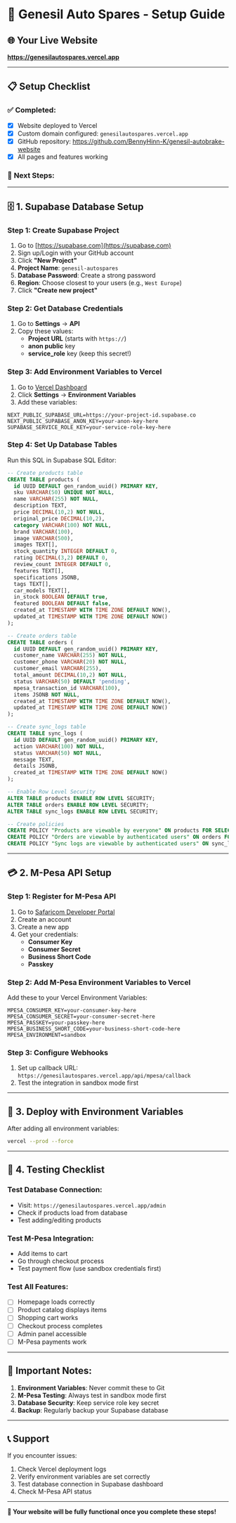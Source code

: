 # 🚀 Genesil Auto Spares - Setup Guide

## 🌐 **Your Live Website**
**https://genesilautospares.vercel.app**

---

## 📋 **Setup Checklist**

### ✅ **Completed:**
- [x] Website deployed to Vercel
- [x] Custom domain configured: `genesilautospares.vercel.app`
- [x] GitHub repository: https://github.com/BennyHinn-K/genesil-autobrake-website
- [x] All pages and features working

### 🔧 **Next Steps:**

---

## 🗄️ **1. Supabase Database Setup**

### **Step 1: Create Supabase Project**
1. Go to [https://supabase.com](https://supabase.com)
2. Sign up/Login with your GitHub account
3. Click **"New Project"**
4. **Project Name**: `genesil-autospares`
5. **Database Password**: Create a strong password
6. **Region**: Choose closest to your users (e.g., `West Europe`)
7. Click **"Create new project"**

### **Step 2: Get Database Credentials**
1. Go to **Settings** → **API**
2. Copy these values:
   - **Project URL** (starts with `https://`)
   - **anon public** key
   - **service_role** key (keep this secret!)

### **Step 3: Add Environment Variables to Vercel**
1. Go to [Vercel Dashboard](https://vercel.com/bennyhinns-projects-612c30e3/genesilautobrakewebsite21)
2. Click **Settings** → **Environment Variables**
3. Add these variables:

```
NEXT_PUBLIC_SUPABASE_URL=https://your-project-id.supabase.co
NEXT_PUBLIC_SUPABASE_ANON_KEY=your-anon-key-here
SUPABASE_SERVICE_ROLE_KEY=your-service-role-key-here
```

### **Step 4: Set Up Database Tables**
Run this SQL in Supabase SQL Editor:

```sql
-- Create products table
CREATE TABLE products (
  id UUID DEFAULT gen_random_uuid() PRIMARY KEY,
  sku VARCHAR(50) UNIQUE NOT NULL,
  name VARCHAR(255) NOT NULL,
  description TEXT,
  price DECIMAL(10,2) NOT NULL,
  original_price DECIMAL(10,2),
  category VARCHAR(100) NOT NULL,
  brand VARCHAR(100),
  image VARCHAR(500),
  images TEXT[],
  stock_quantity INTEGER DEFAULT 0,
  rating DECIMAL(3,2) DEFAULT 0,
  review_count INTEGER DEFAULT 0,
  features TEXT[],
  specifications JSONB,
  tags TEXT[],
  car_models TEXT[],
  in_stock BOOLEAN DEFAULT true,
  featured BOOLEAN DEFAULT false,
  created_at TIMESTAMP WITH TIME ZONE DEFAULT NOW(),
  updated_at TIMESTAMP WITH TIME ZONE DEFAULT NOW()
);

-- Create orders table
CREATE TABLE orders (
  id UUID DEFAULT gen_random_uuid() PRIMARY KEY,
  customer_name VARCHAR(255) NOT NULL,
  customer_phone VARCHAR(20) NOT NULL,
  customer_email VARCHAR(255),
  total_amount DECIMAL(10,2) NOT NULL,
  status VARCHAR(50) DEFAULT 'pending',
  mpesa_transaction_id VARCHAR(100),
  items JSONB NOT NULL,
  created_at TIMESTAMP WITH TIME ZONE DEFAULT NOW(),
  updated_at TIMESTAMP WITH TIME ZONE DEFAULT NOW()
);

-- Create sync_logs table
CREATE TABLE sync_logs (
  id UUID DEFAULT gen_random_uuid() PRIMARY KEY,
  action VARCHAR(100) NOT NULL,
  status VARCHAR(50) NOT NULL,
  message TEXT,
  details JSONB,
  created_at TIMESTAMP WITH TIME ZONE DEFAULT NOW()
);

-- Enable Row Level Security
ALTER TABLE products ENABLE ROW LEVEL SECURITY;
ALTER TABLE orders ENABLE ROW LEVEL SECURITY;
ALTER TABLE sync_logs ENABLE ROW LEVEL SECURITY;

-- Create policies
CREATE POLICY "Products are viewable by everyone" ON products FOR SELECT USING (true);
CREATE POLICY "Orders are viewable by authenticated users" ON orders FOR SELECT USING (auth.role() = 'authenticated');
CREATE POLICY "Sync logs are viewable by authenticated users" ON sync_logs FOR SELECT USING (auth.role() = 'authenticated');
```

---

## 💳 **2. M-Pesa API Setup**

### **Step 1: Register for M-Pesa API**
1. Go to [Safaricom Developer Portal](https://developer.safaricom.co.ke/)
2. Create an account
3. Create a new app
4. Get your credentials:
   - **Consumer Key**
   - **Consumer Secret**
   - **Business Short Code**
   - **Passkey**

### **Step 2: Add M-Pesa Environment Variables to Vercel**
Add these to your Vercel Environment Variables:

```
MPESA_CONSUMER_KEY=your-consumer-key-here
MPESA_CONSUMER_SECRET=your-consumer-secret-here
MPESA_PASSKEY=your-passkey-here
MPESA_BUSINESS_SHORT_CODE=your-business-short-code-here
MPESA_ENVIRONMENT=sandbox
```

### **Step 3: Configure Webhooks**
1. Set up callback URL: `https://genesilautospares.vercel.app/api/mpesa/callback`
2. Test the integration in sandbox mode first

---

## 🔄 **3. Deploy with Environment Variables**

After adding all environment variables:

```bash
vercel --prod --force
```

---

## 🧪 **4. Testing Checklist**

### **Test Database Connection:**
- Visit: `https://genesilautospares.vercel.app/admin`
- Check if products load from database
- Test adding/editing products

### **Test M-Pesa Integration:**
- Add items to cart
- Go through checkout process
- Test payment flow (use sandbox credentials first)

### **Test All Features:**
- [ ] Homepage loads correctly
- [ ] Product catalog displays items
- [ ] Shopping cart works
- [ ] Checkout process completes
- [ ] Admin panel accessible
- [ ] M-Pesa payments work

---

## 🚨 **Important Notes:**

1. **Environment Variables**: Never commit these to Git
2. **M-Pesa Testing**: Always test in sandbox mode first
3. **Database Security**: Keep service role key secret
4. **Backup**: Regularly backup your Supabase database

---

## 📞 **Support**

If you encounter issues:
1. Check Vercel deployment logs
2. Verify environment variables are set correctly
3. Test database connection in Supabase dashboard
4. Check M-Pesa API status

---

**🎉 Your website will be fully functional once you complete these steps!** 